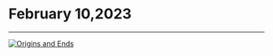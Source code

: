 # February 10,2023
---
[![Origins and Ends](https://img.youtube.com/vi/JSnQzyy5I1g/maxresdefault.jpg)](https://youtu.be/JSnQzyy5I1g "Origins and Ends")
